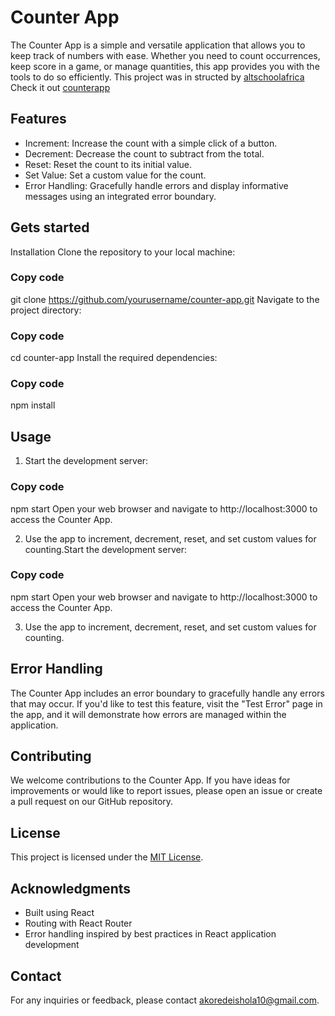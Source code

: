 # Counter App

The Counter App is a simple and versatile application that allows you to keep track of numbers with ease. Whether you need to count occurrences, keep score in a game, or manage quantities, this app provides you with the tools to do so efficiently. This project was in structed by [altschoolafrica](https://altschoolafrica.com/)
Check it out [counterapp](https://65306970c89cae2d20f6bb26--countterr-app.netlify.app/)

## Features

* Increment: Increase the count with a simple click of a button.
* Decrement: Decrease the count to subtract from the total.
* Reset: Reset the count to its initial value.
* Set Value: Set a custom value for the count.
* Error Handling: Gracefully handle errors and display informative messages using an integrated error boundary.

## Gets started

Installation
Clone the repository to your local machine:

### Copy code
git clone https://github.com/yourusername/counter-app.git
Navigate to the project directory:

### Copy code
cd counter-app
Install the required dependencies:

### Copy code
npm install


## Usage

1. Start the development server:

### Copy code
npm start
Open your web browser and navigate to http://localhost:3000 to access the Counter App.

2. Use the app to increment, decrement, reset, and set custom values for counting.Start the development server:

### Copy code
npm start
Open your web browser and navigate to http://localhost:3000 to access the Counter App.

3. Use the app to increment, decrement, reset, and set custom values for counting.


## Error Handling

The Counter App includes an error boundary to gracefully handle any errors that may occur. If you'd like to test this feature, visit the "Test Error" page in the app, and it will demonstrate how errors are managed within the application.

## Contributing

We welcome contributions to the Counter App. If you have ideas for improvements or would like to report issues, please open an issue or create a pull request on our GitHub repository.

## License

This project is licensed under the [MIT License](https://opensource.org/license/mit/).

## Acknowledgments

* Built using React
* Routing with React Router
* Error handling inspired by best practices in React application development

## Contact

For any inquiries or feedback, please contact [akoredeishola10@gmail.com](akoredeishola10@gmail.com).

